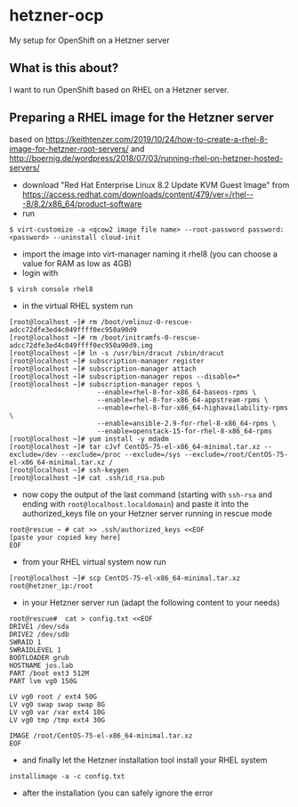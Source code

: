 hetzner-ocp
===========
My setup for OpenShift on a Hetzner server

What is this about?
-------------------
I want to run OpenShift based on RHEL on a Hetzner server.

Preparing a RHEL image for the Hetzner server
---------------------------------------------
based on
https://keithtenzer.com/2019/10/24/how-to-create-a-rhel-8-image-for-hetzner-root-servers/
and
http://boernig.de/wordpress/2018/07/03/running-rhel-on-hetzner-hosted-servers/

* download "Red Hat Enterprise Linux 8.2 Update KVM Guest Image" from https://access.redhat.com/downloads/content/479/ver=/rhel---8/8.2/x86_64/product-software
* run
```
$ virt-customize -a <qcow2 image file name> --root-password password:<password> --uninstall cloud-init
```
* import the image into virt-manager naming it rhel8 (you can choose a value for RAM as low as 4GB)
* login with
```
$ virsh console rhel8
```
* in the virtual RHEL system run
```
[root@localhost ~]# rm /boot/vmlinuz-0-rescue-adcc72dfe3ed4c049ffff0ec950a90d9
[root@localhost ~]# rm /boot/initramfs-0-rescue-adcc72dfe3ed4c049ffff0ec950a90d9.img
[root@localhost ~]# ln -s /usr/bin/dracut /sbin/dracut
[root@localhost ~]# subscription-manager register
[root@localhost ~]# subscription-manager attach
[root@localhost ~]# subscription-manager repos --disable=*
[root@localhost ~]# subscription-manager repos \
                      --enable=rhel-8-for-x86_64-baseos-rpms \
                      --enable=rhel-8-for-x86_64-appstream-rpms \
                      --enable=rhel-8-for-x86_64-highavailability-rpms \
                      --enable=ansible-2.9-for-rhel-8-x86_64-rpms \
                      --enable=openstack-15-for-rhel-8-x86_64-rpms
[root@localhost ~]# yum install -y mdadm    
[root@localhost ~]# tar cJvf CentOS-75-el-x86_64-minimal.tar.xz --exclude=/dev --exclude=/proc --exclude=/sys --exclude=/root/CentOS-75-el-x86_64-minimal.tar.xz /
[root@localhost ~]# ssh-keygen
[root@localhost ~]# cat .ssh/id_rsa.pub
```
* now copy the output of the last command (starting with `ssh-rsa` and ending with `root@localhost.localdomain`) and paste it into the authorized_keys file on your Hetzner server running in rescue mode
```
root@rescue ~ # cat >> .ssh/authorized_keys <<EOF
[paste your copied key here]
EOF
```
* from your RHEL virtual system now run
```
[root@localhost ~]# scp CentOS-75-el-x86_64-minimal.tar.xz root@hetzner_ip:/root
```
* in your Hetzner server run (adapt the following content to your needs)
```
root@rescue#  cat > config.txt <<EOF
DRIVE1 /dev/sda 
DRIVE2 /dev/sdb 
SWRAID 1 
SWRAIDLEVEL 1
BOOTLOADER grub 
HOSTNAME jos.lab 
PART /boot ext3 512M 
PART lvm vg0 150G 

LV vg0 root / ext4 50G 
LV vg0 swap swap swap 8G 
LV vg0 var /var ext4 10G 
LV vg0 tmp /tmp ext4 30G

IMAGE /root/CentOS-75-el-x86_64-minimal.tar.xz
EOF
```
* and finally let the Hetzner installation tool install your RHEL system
```
installimage -a -c config.txt
```
* after the installation (you can safely ignore the error
